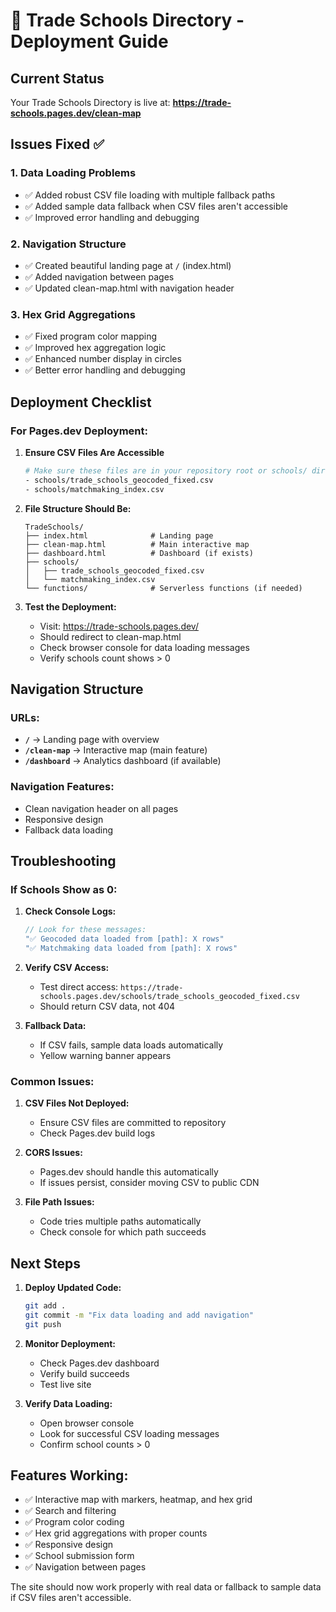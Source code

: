# 🚀 Trade Schools Directory - Deployment Guide

## Current Status
Your Trade Schools Directory is live at: **https://trade-schools.pages.dev/clean-map**

## Issues Fixed ✅

### 1. **Data Loading Problems**
- ✅ Added robust CSV file loading with multiple fallback paths
- ✅ Added sample data fallback when CSV files aren't accessible
- ✅ Improved error handling and debugging

### 2. **Navigation Structure**
- ✅ Created beautiful landing page at `/` (index.html)
- ✅ Added navigation between pages
- ✅ Updated clean-map.html with navigation header

### 3. **Hex Grid Aggregations**
- ✅ Fixed program color mapping
- ✅ Improved hex aggregation logic
- ✅ Enhanced number display in circles
- ✅ Better error handling and debugging

## Deployment Checklist

### For Pages.dev Deployment:

1. **Ensure CSV Files Are Accessible**
   ```bash
   # Make sure these files are in your repository root or schools/ directory:
   - schools/trade_schools_geocoded_fixed.csv
   - schools/matchmaking_index.csv
   ```

2. **File Structure Should Be:**
   ```
   TradeSchools/
   ├── index.html              # Landing page
   ├── clean-map.html          # Main interactive map
   ├── dashboard.html          # Dashboard (if exists)
   ├── schools/
   │   ├── trade_schools_geocoded_fixed.csv
   │   └── matchmaking_index.csv
   └── functions/              # Serverless functions (if needed)
   ```

3. **Test the Deployment:**
   - Visit: https://trade-schools.pages.dev/
   - Should redirect to clean-map.html
   - Check browser console for data loading messages
   - Verify schools count shows > 0

## Navigation Structure

### URLs:
- **`/`** → Landing page with overview
- **`/clean-map`** → Interactive map (main feature)
- **`/dashboard`** → Analytics dashboard (if available)

### Navigation Features:
- Clean navigation header on all pages
- Responsive design
- Fallback data loading

## Troubleshooting

### If Schools Show as 0:

1. **Check Console Logs:**
   ```javascript
   // Look for these messages:
   "✅ Geocoded data loaded from [path]: X rows"
   "✅ Matchmaking data loaded from [path]: X rows"
   ```

2. **Verify CSV Access:**
   - Test direct access: `https://trade-schools.pages.dev/schools/trade_schools_geocoded_fixed.csv`
   - Should return CSV data, not 404

3. **Fallback Data:**
   - If CSV fails, sample data loads automatically
   - Yellow warning banner appears

### Common Issues:

1. **CSV Files Not Deployed:**
   - Ensure CSV files are committed to repository
   - Check Pages.dev build logs

2. **CORS Issues:**
   - Pages.dev should handle this automatically
   - If issues persist, consider moving CSV to public CDN

3. **File Path Issues:**
   - Code tries multiple paths automatically
   - Check console for which path succeeds

## Next Steps

1. **Deploy Updated Code:**
   ```bash
   git add .
   git commit -m "Fix data loading and add navigation"
   git push
   ```

2. **Monitor Deployment:**
   - Check Pages.dev dashboard
   - Verify build succeeds
   - Test live site

3. **Verify Data Loading:**
   - Open browser console
   - Look for successful CSV loading messages
   - Confirm school counts > 0

## Features Working:

- ✅ Interactive map with markers, heatmap, and hex grid
- ✅ Search and filtering
- ✅ Program color coding
- ✅ Hex grid aggregations with proper counts
- ✅ Responsive design
- ✅ School submission form
- ✅ Navigation between pages

The site should now work properly with real data or fallback to sample data if CSV files aren't accessible.






